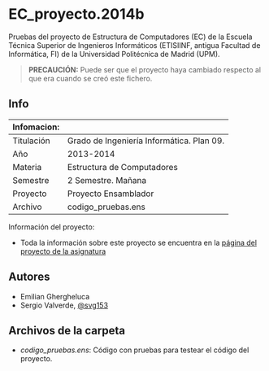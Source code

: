 EC_proyecto.2014b
=================

Pruebas del proyecto de Estructura de Computadores (EC) de la Escuela Técnica Superior de Ingenieros Informáticos (ETISIINF, antigua Facultad de Informática, FI) de la Universidad Politécnica de Madrid (UPM).

> **PRECAUCIÓN:** Puede ser que el proyecto haya cambiado respecto al que era cuando se creó este fichero.

## Info
| Infomacion: |  |   
| ----------- | --------
| Titulación  | Grado de Ingeniería Informática. Plan 09.
| Año         | 2013-2014
| Materia     | Estructura de Computadores
| Semestre    | 2 Semestre. Mañana
| Proyecto    | Proyecto Ensamblador
| Archivo     | codigo_pruebas.ens

Información del proyecto:
*	Toda la información sobre este proyecto se encuentra en la [página del proyecto de la asignatura][1]

## Autores
*	Emilian Ghergheluca
* Sergio Valverde, [@svg153][3]


## Archivos de la carpeta
* *codigo_pruebas.ens*: Código con pruebas para testear el código del proyecto.


[1]: http://www.datsi.fi.upm.es/docencia/Estructura_09/Proyecto_Ensamblador/
[3]: https://twitter.com/svg153
